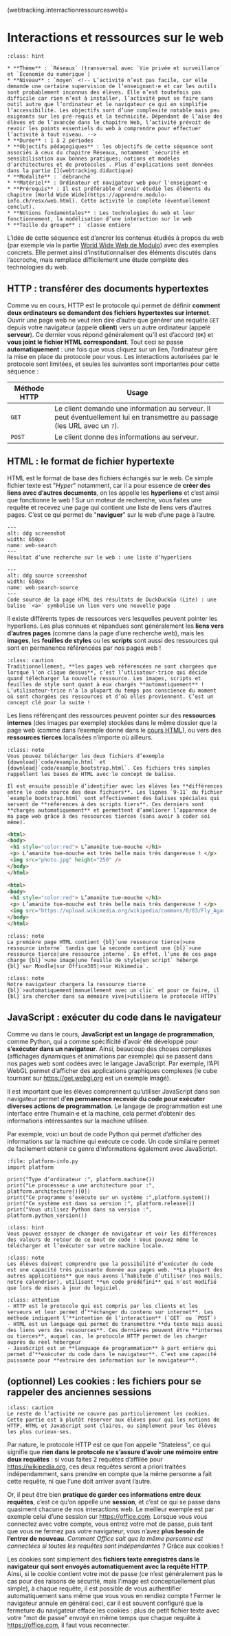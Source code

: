 (webtracking.interractionressourcesweb)=

# Interactions et ressources sur le web

```{admonition} Notice
:class: hint

* **Thème** : `Réseaux` (transversal avec `Vie privée et surveillance` et `Économie du numérique`)
* **Niveau** : `moyen` <!-- L’activité n’est pas facile, car elle demande une certaine supervision de l’enseignant·e et car les outils sont probablement inconnus des élèves. Elle n’est toutefois pas difficile car rien n’est à installer, l’activité peut se faire sans outil autre que l’ordinateur et le navigateur ce qui en simplifie l’accessibilité. Les objectifs sont d’une complexité notable mais peu exigeants sur les pré-requis et la technicité. Dépendant de l’aise des élèves et de l’avancée dans le chapitre Web, l’activité prévoit de revoir les points essentiels du web à comprendre pour effectuer l’activité à tout niveau. -->
* **Durée** : 1 à 2 périodes
* **Objectifs pédagogiques** : les objectifs de cette séquence sont associés à ceux du chapitre Réseaux, notamment `sécurité et sensibilisation aux bonnes pratiques; notions et modèles d’architectures et de protocoles`. Plus d’explications sont données dans la partie [](webtracking.didactique)
* **Modalité** : `débranché`
* **Matériel** : Ordinateur et navigateur web pour l'enseignant·e
* **Prérequis** : Il est préférable d’avoir étudié les éléments du chapitre [World Wide Wide](https://apprendre.modulo-info.ch/resx/web.html). Cette activité le complète (éventuellement conclut).
* **Notions fondamentales** : Les technologies du web et leur fonctionnement, la modélisation d’une interaction sur le web
* **Taille du groupe** : `classe entière`

```

L’idée de cette séquence est d’ancrer les contenus étudiés à propos du web (par exemple via la partie [World Wide Web de Modulo](https://apprendre.modulo-info.ch/resx/web.html)) avec des exemples concrets. Elle permet ainsi d’institutionnaliser des éléments discutés dans l’accroche, mais remplace difficilement une étude complète des technologies du web.

## HTTP : transférer des documents hypertextes

Comme vu en cours, HTTP est le protocole qui permet de définir **comment deux ordinateurs se demandent des fichiers hypertextes sur internet**. Ouvrir une page web ne veut rien dire d’autre que générer une requête `GET` depuis votre navigateur (appelé **client**) vers un autre ordinateur (appelé **serveur**). Ce dernier vous répond généralement qu’il est d’accord (`OK`) et **vous joint le fichier HTML correspondant**. Tout ceci se passe **automatiquement** : une fois que vous cliquez sur un lien, l’ordinateur gère la mise en place du protocole pour vous. Les interactions autorisées par le protocole sont limitées, et seules les suivantes sont importantes pour cette séquence :

| Méthode HTTP | Usage                                                                                                            |
| ------------ | ---------------------------------------------------------------------------------------------------------------- |
| `GET`        | Le client demande une information au serveur. Il peut éventuellement lui en transmettre au passage (les URL avec un `?`). |
| `POST`       | Le client donne des informations au serveur.                                                                     |

## HTML : le format de fichier hypertexte

HTML est le format de base des fichiers échangés sur le web. Ce simple fichier texte est "*Hyper*" notamment, car il a pour essence de **créer des liens avec d’autres documents**, on les appelle les **hyperliens** et c’est ainsi que fonctionne le web ! Sur un moteur de recherche, vous faites une requête et recevez une page qui contient une liste de liens vers d’autres pages. C’est ce qui permet de "**naviguer**" sur le web d’une page à l’autre.

```{figure} media/images/web-search.jpeg
---
alt: ddg screenshot
width: 650px
name: web-search
---
Résultat d’une recherche sur le web : une liste d’hyperliens
```

```{figure} media/images/web-search-source.jpeg
---
alt: ddg source screenshot
width: 650px
name: web-search-source
---
Code source de la page HTML des résultats de DuckDuckGo (Lite) : une balise `<a>` symbolise un lien vers une nouvelle page 
```

Il existe différents types de ressources vers lesquelles peuvent pointer les hyperliens. Les plus connues et répandues sont généralement les **liens vers d’autres pages** (comme dans la page d’une recherche web), mais les **images**, les **feuilles de styles** ou les **scripts** sont aussi des ressources qui sont en permanence référencées par nos pages web !

```{admonition} Important
:class: caution
Traditionnellement, **les pages web référencées ne sont chargées que lorsque l’on clique dessus**, c’est l’utlisateur·trice qui décide quand télécharger la nouvelle ressource. Les images, scripts et feuilles de style sont quant à eux chargés **automatiquement** ! L’utilisateur·trice n’a la plupart du temps pas conscience du moment où sont chargées ces ressources et d’où elles proviennent. C’est un concept clé pour la suite !
```

Les liens référençant des ressources peuvent pointer sur des **ressources internes** (des images par exemple) stockées dans le même dossier que la page web (comme dans l’exemple donné dans le [cours HTML](https://apprendre.modulo-info.ch/resx/web.html#html)), ou vers des **ressources tierces** localisées n’importe où ailleurs.

```{admonition} Micro-activité
:class: note
Vous pouvez télécharger les deux fichiers d’exemple {download}`code/example.html` et {download}`code/example_bootstrap.html`. Ces fichiers très simples rappellent les bases de HTML avec le concept de balise. 

Il est ensuite possible d’identifier avec les élèves les **différences entre le code source des deux fichiers**. Les lignes `9-11` du fichier `example_bootstrap.html` sont effectivement des balises spéciales qui servent de **références à des scripts tiers**. Ces derniers sont **chargés automatiquement** et permettent d’améliorer l’apparence de ma page web grâce à des ressources tierces (sans avoir à coder soi même).
```

```html
<html>
<body>
 <h1 style="color:red"> L’amanite tue-mouche </h1>
 <p> L’amanite tue-mouche est très belle mais très dangereuse ! </p>
 <img src="photo.jpg" height="250" />
</body>
</html>
```

```html
<html>
<body>
 <h1 style="color:red"> L’amanite tue-mouche </h1>
 <p> L’amanite tue-mouche est très belle mais très dangereuse ! </p>
 <img src="https://upload.wikimedia.org/wikipedia/commons/0/03/Fly_Agaric_mushroom_04.jpg" height="250" />
</body>
</html>
```

```{admonition} Micro-activité
:class: note
La première page HTML contient {bl}`une ressource tierce|>une ressource interne` tandis que la seconde contient une {bl}`>une ressource tierce|une ressource interne`. En effet, l’une de ces page charge {bl}`>une image|une feuille de style|un script` hébergé {bl}`sur Moodle|sur Office365|>sur Wikimedia`.
```

```{admonition} Micro-activité
:class: note
Notre navigateur chargera la ressource tierce {bl}`>automatiquement|manuellement avec un clic` et pour ce faire, il {bl}`ira chercher dans sa mémoire vive|>utilisera le protocole HTTPs`
```

## JavaScript : exécuter du code dans le navigateur

Comme vu dans le cours, **JavaScript est un langage de programmation**, comme Python, qui a comme spécificité d’avoir été développé pour **s’exécuter dans un navigateur**. Ainsi, beaucoup des choses complexes (affichages dynamiques et animations par exemple) qui se passent dans nos pages web sont codées avec le langage JavaScript. Par exemple, l’API WebGL permet d’afficher des applications graphiques complexes (le cube tournant sur <https://get.webgl.org> est un exemple imagé).

Il est important que les élèves comprennent qu’utiliser JavaScript dans son navigateur permet d’**en permanence recevoir du code pour exécuter diverses actions de programmation**. Le langage de programmation est une interface entre l’humain·e et la machine, cela permet d’obtenir des informations intéressantes sur la machine utilisée.

Par exemple, voici un bout de code Python qui permet d’afficher des informations sur la machine qui exécute ce code. Un code similaire permet de facilement obtenir ce genre d’informations également avec JavaScript.

```{codeplay}
:file: platform-info.py
import platform

print("Type d’ordinateur :", platform.machine())
print("Le processeur a une architecture pour :", platform.architecture()[0])
print("Ce programme s’exécute sur un système :",platform.system())
print("Ce système est dans sa version :", platform.release())
print("Vous utilisez Python dans sa version :", platform.python_version())
```

```{admonition} Le saviez-vous ?
:class: hint
Vous pouvez essayer de changer de navigateur et voir les différences des valeurs de retour de ce bout de code ! Vous pouvez même le télécharger et l’exécuter sur votre machine locale.
```

```{admonition} Pourquoi est-ce important ?
:class: note
Les élèves doivent comprendre que la possibilité d’exécuter du code est une capacité très puissante donnée aux pages web. **La plupart des autres applications** que nous avons l’habitude d’utiliser (nos mails, notre calendrier), utilisent **un code prédéfini** qui n’est modifié que lors de mises à jour du logiciel.
```

```{admonition} À retenir
:class: attention
- HTTP est le protocole qui est compris par les clients et les serveurs et leur permet d’**échanger du contenu sur internet**. Les méthode indiquent l’**intention de l’interaction** (`GET` ou `POST`)
- HTML est un language qui permet de transmettre **du texte mais aussi des liens vers des ressources**. Ces dernières peuvent être **internes ou tierces**, auquel cas, le protocole HTTP permet de les charger auprès du réel hébergeur
- JavaScript est un **language de programmation** à part entière qui permet d’**exécuter du code dans le navigateur**. C’est une capacité puissante pour **extraire des information sur le navigateur**.
```

## (optionnel) Les cookies : les fichiers pour se rappeler des anciennes sessions

```{admonition} Important
:class: caution
Le reste de l’activité ne couvre pas particulièrement les cookies. Cette partie est à plutôt réserver aux élèves pour qui les notions de HTTP, HTML et JavaScript sont claires, ou simplement pour les élèves les plus curieux·ses.
```

Par nature, le protocole HTTP est ce que l’on appelle "Stateless", ce qui signifie que **rien dans le protocole ne s’assure d’avoir une mémoire entre deux requêtes** : si vous faites 2 requêtes d’affilée pour <https://wikipedia.org>, ces deux requêtes seront a priori traitées indépendamment, sans prendre en compte que la même personne a fait cette requête, ni que l’une doit arriver avant l’autre.

Or, il peut être bien **pratique de garder ces informations entre deux requêtes**, c’est ce qu’on appelle une **session**, et c’est ce qui se passe dans quasiment chacune de nos interactions web. Le meilleur exemple est par exemple celui d’une session sur <https://office.com>. Lorsque vous vous connectez avec votre compte, vous entrez votre mot de passe, puis tant que vous ne fermez pas votre navigateur, vous n’avez **plus besoin de l’entrer de nouveau**. *Comment Office sait que la même personne est connectées si toutes les requêtes sont indépendantes ?* Grâce aux cookies !

Les cookies sont simplement des **fichiers texte enregistrés dans le navigateur qui sont envoyés automatiquement avec la requête HTTP**. Ainsi, si le cookie contient votre mot de passe (ce n’est généralement pas le cas pour des raisons de sécurité, mais l’image est conceptuellement plus simple), à chaque requête, il est possible de vous authentifier automatiquement sans même que vous vous en rendiez compte ! Fermer le navigateur annule en général ceci, car il est souvent configuré que la fermeture du navigateur efface les cookies : plus de petit fichier texte avec votre "mot de passe" envoyé en même temps que chaque requête à <https://office.com>, il faut vous reconnecter.
